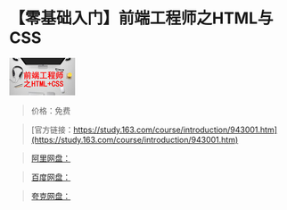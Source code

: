 # 【零基础入门】前端工程师之HTML与CSS

![img](../../../assets/study163/free/4885842645844427127.png)

> 价格：免费

> [官方链接：https://study.163.com/course/introduction/943001.htm](https://study.163.com/course/introduction/943001.htm)

> [阿里网盘：]()

> [百度网盘：]()

> [夸克网盘：]()
